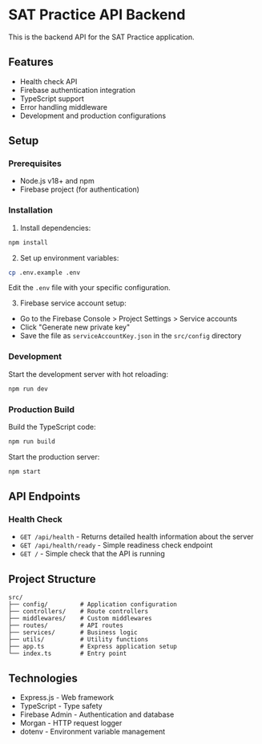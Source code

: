# SAT Practice API Backend

This is the backend API for the SAT Practice application.

## Features

- Health check API
- Firebase authentication integration
- TypeScript support
- Error handling middleware
- Development and production configurations

## Setup

### Prerequisites

- Node.js v18+ and npm
- Firebase project (for authentication)

### Installation

1. Install dependencies:
```bash
npm install
```

2. Set up environment variables:
```bash
cp .env.example .env
```
Edit the `.env` file with your specific configuration.

3. Firebase service account setup:
- Go to the Firebase Console > Project Settings > Service accounts
- Click "Generate new private key"
- Save the file as `serviceAccountKey.json` in the `src/config` directory

### Development

Start the development server with hot reloading:
```bash
npm run dev
```

### Production Build

Build the TypeScript code:
```bash
npm run build
```

Start the production server:
```bash
npm start
```

## API Endpoints

### Health Check

- `GET /api/health` - Returns detailed health information about the server
- `GET /api/health/ready` - Simple readiness check endpoint
- `GET /` - Simple check that the API is running

## Project Structure

```
src/
├── config/         # Application configuration
├── controllers/    # Route controllers
├── middlewares/    # Custom middlewares
├── routes/         # API routes
├── services/       # Business logic
├── utils/          # Utility functions
├── app.ts          # Express application setup
└── index.ts        # Entry point
```

## Technologies

- Express.js - Web framework
- TypeScript - Type safety
- Firebase Admin - Authentication and database
- Morgan - HTTP request logger
- dotenv - Environment variable management